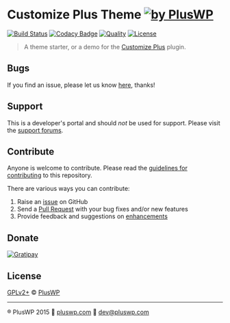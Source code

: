 # Customize Plus Theme [![by PlusWP](https://img.shields.io/badge/by-PlusWP-blue.svg?style=social)]()

[![Build Status](https://scrutinizer-ci.com/g/PlusWP/customize-plus--theme/badges/build.png?b=master)](https://scrutinizer-ci.com/g/PlusWP/customize-plus--theme/build-status/master)
[![Codacy Badge](https://api.codacy.com/project/badge/a824e462393041c1997a794d23c74623)](https://www.codacy.com/app/kuus/customize-plus--theme)
[![Quality](https://scrutinizer-ci.com/g/PlusWP/customize-plus--theme/badges/quality-score.png?b=master)](https://scrutinizer-ci.com/g/PlusWP/customize-plus--theme/?branch=master) [![License](https://img.shields.io/badge/license-GPL--2.0%2B-red.svg)](https://github.com/PlusWP/customize-plus--theme/blob/master/license.txt)

> A theme starter, or a demo for the [Customize Plus](https://github.com/PlusWP/customize-plus/) plugin.


Bugs
---------------
If you find an issue, please let us know [here](https://github.com/PlusWP/customize-plus--theme/issues?state=open), thanks!


Support
---------------
This is a developer's portal and should _not_ be used for support. Please visit the [support forums](https://pluswp.com/support).


Contribute
---------------
Anyone is welcome to contribute. Please read the [guidelines for contributing](https://github.com/PlusWP/customize-plus--theme/blob/master/CONTRIBUTING.md) to this repository.

There are various ways you can contribute:

1. Raise an [issue](https://github.com/PlusWP/customize-plus--theme/issues) on GitHub
2. Send a [Pull Request](https://help.github.com/articles/creating-a-pull-request/) with your bug fixes and/or new features
4. Provide feedback and suggestions on [enhancements](https://github.com/PlusWP/customize-plus--theme/issues?direction=desc&labels=Enhancement&page=1&sort=created&state=open)


Donate
---------------
[![Gratipay](https://img.shields.io/gratipay/PlusWP.svg)]()


License
---------------
[GPLv2+](http://www.gnu.org/licenses/gpl-2.0.html) © [PlusWP](http://pluswp.com)

---------------
:registered: PlusWP 2015 :link: [pluswp.com](http://pluswp.com) :email: dev@pluswp.com

